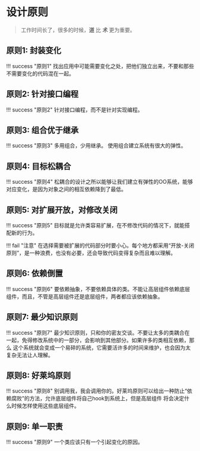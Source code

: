 # 设计原则

> 工作时间长了，很多的时候，**道** 比 **术** 更为重要。

## 原则1: 封装变化

!!! success "原则1"
    找出应用中可能需要变化之处，把他们独立出来，不要和那些不需要变化的代码混在一起。

## 原则2: 针对接口编程

!!! success "原则2"
    针对接口编程，而不是针对实现编程。

## 原则3: 组合优于继承

!!! success "原则3"
    多用组合，少用继承。 使用组合建立系统有很大的弹性。

## 原则4: 目标松耦合

!!! success "原则4"
    松耦合的设计之所以能够让我们建立有弹性的OO系统，能够对应变化，是因为对象之间的相互依赖降到了最低。

## 原则5: 对扩展开放，对修改关闭

!!! success "原则5"
    目标就是允许类容易扩展，在不修改代码的情况下，就能搭配新的行为。
    
!!! fail "注意"
    在选择需要被扩展的代码部分时要小心。每个地方都采用“开放-关闭原则”，是一种浪费，也没有必要，还会导致代码变得复杂而且难以理解。

## 原则6: 依赖倒置

!!! success "原则6"
    要依赖抽象，不要依赖具体的类。不能让高层组件依赖底层组件，而且，不管是高层组件还是底层组件，两者都应该依赖抽象。

## 原则7: 最少知识原则

!!! success "原则7"
    最少知识原则，只和你的密友交谈。不要让太多的类耦合在一起，免得修改系统中的一部分，会影响到其他部分。如果许多的类相互依赖，那么
    这个系统就会变成一个易碎的系统，它需要活许多的时间来维护，也会因为太复杂无法让人理解。

## 原则8: 好莱坞原则

!!! success "原则8"
    别调用我，我会调用你的。好莱坞原则可以给出一种防止“依赖腐败”的方法，允许底层组件将自己hook到系统上，但是高层组件
    将会决定什么时候怎样使用这些底层组件。

## 原则9: 单一职责

!!! success "原则9"
    一个类应该只有一个引起变化的原因。